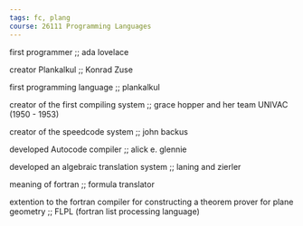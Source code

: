 ```yaml
---
tags: fc, plang
course: 26111 Programming Languages
---
```


first programmer ;; ada lovelace

creator Plankalkul ;; Konrad Zuse

first programming language ;; plankalkul

creator of the first compiling system ;; grace hopper and her team UNIVAC (1950 - 1953)

creator of the speedcode system ;; john backus

developed Autocode compiler ;; alick e. glennie

developed an algebraic translation system ;; laning and zierler

meaning of fortran ;; formula translator

extention to the fortran compiler for constructing a theorem prover for plane geometry ;; FLPL (fortran list processing language)

